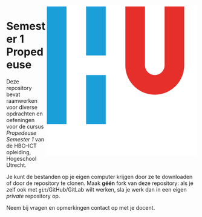 <img style="float: right" src="images/HU.svg" alt="Hogeschool Utrecht">


# Semester 1 Propedeuse


Deze repository bevat raamwerken voor diverse opdrachten en oefeningen voor de cursus *Propedeuse Semester 1* van de HBO-ICT opleiding, Hogeschool Utrecht.

Je kunt de bestanden op je eigen computer krijgen door ze te downloaden of door de repository te clonen. Maak **géén** fork van deze repository: als je zelf ook met `git`/GitHub/GitLab wilt werken, sla je werk dan in een eigen _private_ repository op.

Neem bij vragen en opmerkingen contact op met je docent.
